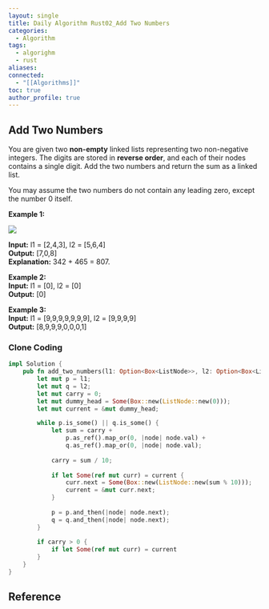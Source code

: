```yaml
---
layout: single
title: Daily Algorithm Rust02_Add Two Numbers
categories:
  - Algorithm
tags:
  - algorighm
  - rust
aliases: 
connected:
  - "[[Algorithms]]"
toc: true
author_profile: true
---
```

## Add Two Numbers
You are given two **non-empty** linked lists representing two non-negative integers. The digits are stored in **reverse order**, and each of their nodes contains a single digit. Add the two numbers and return the sum as a linked list.

You may assume the two numbers do not contain any leading zero, except the number 0 itself.

**Example 1:**

![](https://assets.leetcode.com/uploads/2020/10/02/addtwonumber1.jpg)

**Input:** l1 = [2,4,3], l2 = [5,6,4]<br/>
**Output:** [7,0,8]<br/>
**Explanation:** 342 + 465 = 807.

**Example 2:**<br/>
**Input:** l1 = [0], l2 = [0]<br/>
**Output:** [0]

**Example 3:**<br/>
**Input:** l1 = [9,9,9,9,9,9,9], l2 = [9,9,9,9] <br/>
**Output:** [8,9,9,9,0,0,0,1]

### Clone Coding
```rust
impl Solution {
	pub fn add_two_numbers(l1: Option<Box<ListNode>>, l2: Option<Box<ListNode>>) -> Option<Box<ListNode>> {
		let mut p = l1;
		let mut q = l2;
		let mut carry = 0;
		let mut dummy_head = Some(Box::new(ListNode::new(0)));
		let mut current = &mut dummy_head;

		while p.is_some() || q.is_some() {
			let sum = carry +
				p.as_ref().map_or(0, |node| node.val) +
				q.as_ref().map_or(0, |node| node.val);
			
			carry = sum / 10;
			
			if let Some(ref mut curr) = current {
				curr.next = Some(Box::new(ListNode::new(sum % 10)));
				current = &mut curr.next;
			}
			
			p = p.and_then(|node| node.next);
			q = q.and_then(|node| node.next);
		}
		
		if carry > 0 {
			if let Some(ref mut curr) = current
		}
	}
}
```




## Reference

